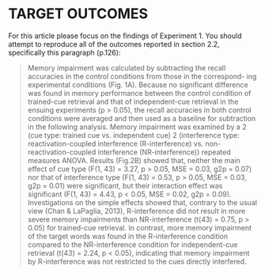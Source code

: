 # TARGET OUTCOMES

For this article please focus on the findings of Experiment 1. You should attempt to reproduce all of the outcomes reported in section 2.2, specifically this paragraph (p.126):


> Memory impairment was calculated by subtracting the recall accuracies in the control conditions from those in the correspond- ing experimental conditions (Fig. 1A). Because no significant difference was found in memory performance between the control condition of trained-cue retrieval and that of independent-cue retrieval in the ensuing experiments (p > 0.05), the recall accuracies in both control conditions were averaged and then used as a baseline for subtraction in the following analysis. Memory impairment was examined by a 2 (cue type: trained cue vs. independent cue) 2 (interference type: reactivation-coupled interference (R-interference) vs. non-reactivation-coupled interference (NR-interference)) repeated measures ANOVA. Results (Fig.2B) showed that, neither the main effect of cue type (F(1, 43) = 3.27, p > 0.05, MSE = 0.03, g2p = 0.07) nor that of interference type (F(1, 43) = 0.53, p > 0.05, MSE = 0.03, g2p = 0.01) were significant, but their interaction effect was significant (F(1, 43) = 4.43, p < 0.05, MSE = 0.02, g2p = 0.09). Investigations on the simple effects showed that, contrary to the usual view (Chan & LaPaglia, 2013), R-interference did not result in more severe memory impairments than NR-interference (t(43) = 0.75, p > 0.05) for trained-cue retrieval. In contrast, more memory impairment of the target words was found in the R-interference condition compared to the NR-interference condition for independent-cue retrieval (t(43) =  2.24, p < 0.05), indicating that memory impairment by R-interference was not restricted to the cues directly interfered.